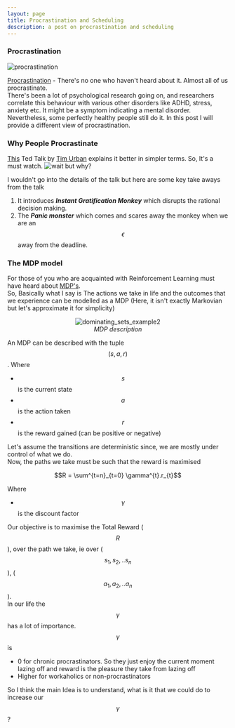 ```yaml
---
layout: page
title: Procrastination and Scheduling
description: a post on procrastination and scheduling
---
```


### Procrastination
![procrastination]({{BASE_PATH}}/assets/procrastination.jpg)

[Procrastination](https://en.wikipedia.org/wiki/Procrastination) - There's no one who haven't heard about it. Almost all of us procrastinate.  
There's been a lot of psychological research going on, and researchers correlate this behaviour with various other disorders like ADHD, stress, anxiety etc. It might be a symptom indicating a mental disorder.   
Nevertheless, some perfectly healthy people still do it. In this post I will provide a different view of procrastination.

### Why People Procrastinate
[This](https://www.ted.com/talks/tim_urban_inside_the_mind_of_a_master_procrastinator?language=en) Ted Talk by [Tim Urban](https://waitbutwhy.com/) explains it better in simpler terms. So, It's a must watch. 
![wait but why?]({{BASE_PATH}}/assets/why_procrastinate.png)

I wouldn't go into the details of the talk but here are some key take aways from the talk  
1. It introduces **_Instant Gratification Monkey_** which disrupts the rational decision making.
2. The **_Panic monster_** which comes and scares away the monkey when we are an $$\epsilon$$ away from the deadline.

### The MDP model
For those of you who are acquainted with Reinforcement Learning must have heard about [MDP's](https://en.wikipedia.org/wiki/Markov_decision_process).  
So, Basically what I say is The actions we take in life and the outcomes that we experience can be modelled as a MDP (Here, it isn't exactly Markovian but let's approximate it for simplicity)

<p align="center">
  <img src="{{BASE_PATH}}/assets/MDP.png" alt="dominating_sets_example2"/>
  <br>
  <em>MDP description</em>
</p>

An MDP can be described with the tuple $$(s, a, r)$$. Where 
- $$s$$ is the current state
- $$a$$ is the action taken
- $$r$$ is the reward gained (can be positive or negative)

Let's assume the transitions are deterministic since, we are mostly under control of what we do.  
Now, the paths we take must be such that the reward is maximised

$$R = \sum^{t=n}_{t=0} \gamma^{t}.r_{t}$$

Where
- $$\gamma$$ is the discount factor

Our objective is to maximise the Total Reward ($$R$$), over the path we take, ie over ($$s_{1}, s_{2}, ..s_{n}$$), ($$a_{1}, a_{2}, ..a_{n}$$).  
In our life the $$\gamma$$ has a lot of importance.  
$$\gamma$$ is
- 0 for chronic procrastinators. So they just enjoy the current moment lazing off and reward is the pleasure they take from lazing off
- Higher for workaholics or non-procrastinators

<!-- Let me explain this with an example.

### An Example
Let's say a person A has a deadline for a project, a week from now.  
He can   -->
So I think the main Idea is to understand, what is it that we could do to increase our $$\gamma$$ ?
<!-- ---
#### To-do 
- [ ] complete the example
- [ ] Remedies for procrastination
- [ ] Need for Scheduling
- [ ] How I schedule -->
